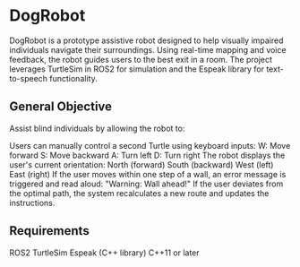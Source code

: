 # DogRobot
DogRobot is a prototype assistive robot designed to help visually impaired individuals navigate their surroundings. Using real-time mapping and voice feedback, the robot guides users to the best exit in a room. The project leverages TurtleSim in ROS2 for simulation and the Espeak library for text-to-speech functionality.

## General Objective
Assist blind individuals by allowing the robot to:




Users can manually control a second Turtle using keyboard inputs:
W: Move forward
S: Move backward
A: Turn left
D: Turn right
The robot displays the user's current orientation:
North (forward)
South (backward)
West (left)
East (right)
If the user moves within one step of a wall, an error message is triggered and read aloud:
"Warning: Wall ahead!"
If the user deviates from the optimal path, the system recalculates a new route and updates the instructions.

## Requirements
ROS2
TurtleSim
Espeak (C++ library)
C++11 or later


